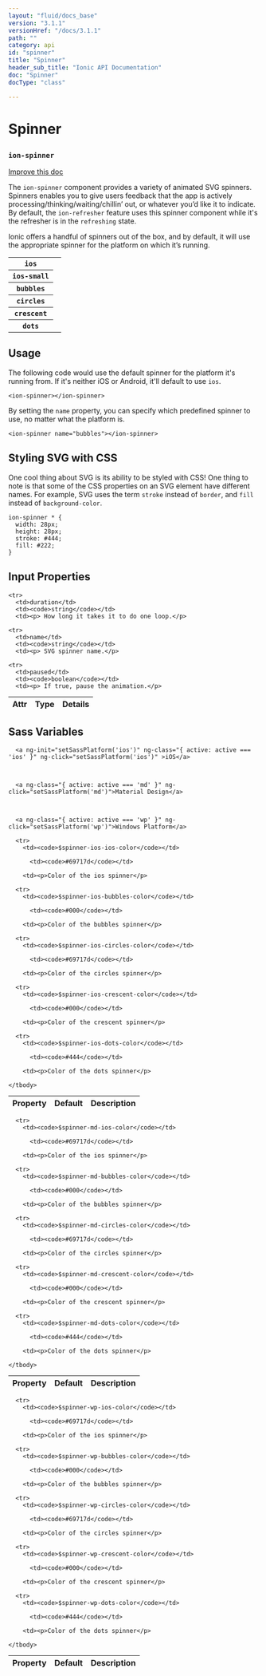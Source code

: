 ```yaml
---
layout: "fluid/docs_base"
version: "3.1.1"
versionHref: "/docs/3.1.1"
path: ""
category: api
id: "spinner"
title: "Spinner"
header_sub_title: "Ionic API Documentation"
doc: "Spinner"
docType: "class"

---
```










<h1 class="api-title">
<a class="anchor" name="spinner" href="#spinner"></a>

Spinner
<h3><code>ion-spinner</code></h3>






</h1>

<a class="improve-v2-docs" href="http://github.com/ionic-team/ionic/edit/v3/src/components/spinner/spinner.ts#L4">
Improve this doc
</a>






<p>The <code>ion-spinner</code> component provides a variety of animated SVG spinners.
Spinners enables you to give users feedback that the app is actively
processing/thinking/waiting/chillin’ out, or whatever you’d like it to indicate.
By default, the <code>ion-refresher</code> feature uses this spinner component while it&#39;s
the refresher is in the <code>refreshing</code> state.</p>
<p>Ionic offers a handful of spinners out of the box, and by default, it will use
the appropriate spinner for the platform on which it’s running.</p>
<table class="table spinner-table">
 <tr>
   <th>
     <code>ios</code>
   </th>
   <td>
     <ion-spinner name="ios"></ion-spinner>
   </td>
 </tr>
 <tr>
   <th>
     <code>ios-small</code>
   </th>
   <td>
     <ion-spinner name="ios-small"></ion-spinner>
   </td>
 </tr>
 <tr>
   <th>
     <code>bubbles</code>
   </th>
   <td>
     <ion-spinner name="bubbles"></ion-spinner>
   </td>
 </tr>
 <tr>
   <th>
     <code>circles</code>
   </th>
   <td>
     <ion-spinner name="circles"></ion-spinner>
   </td>
 </tr>
 <tr>
   <th>
     <code>crescent</code>
   </th>
   <td>
     <ion-spinner name="crescent"></ion-spinner>
   </td>
 </tr>
 <tr>
   <th>
     <code>dots</code>
   </th>
   <td>
     <ion-spinner name="dots"></ion-spinner>
   </td>
 </tr>
</table>



<!-- @usage tag -->

<h2><a class="anchor" name="usage" href="#usage"></a>Usage</h2>

<p>The following code would use the default spinner for the platform it&#39;s
running from. If it&#39;s neither iOS or Android, it&#39;ll default to use <code>ios</code>.</p>
<pre><code class="lang-html">&lt;ion-spinner&gt;&lt;/ion-spinner&gt;
</code></pre>
<p>By setting the <code>name</code> property, you can specify which predefined spinner to
use, no matter what the platform is.</p>
<pre><code class="lang-html">&lt;ion-spinner name=&quot;bubbles&quot;&gt;&lt;/ion-spinner&gt;
</code></pre>
<h2 id="styling-svg-with-css">Styling SVG with CSS</h2>
<p>One cool thing about SVG is its ability to be styled with CSS! One thing to note
is that some of the CSS properties on an SVG element have different names. For
example, SVG uses the term <code>stroke</code> instead of <code>border</code>, and <code>fill</code> instead
of <code>background-color</code>.</p>
<pre><code class="lang-css">ion-spinner * {
  width: 28px;
  height: 28px;
  stroke: #444;
  fill: #222;
}
</code></pre>




<!-- @property tags -->



<!-- instance methods on the class -->
<!-- input methods on the class -->
<h2><a class="anchor" name="input-properties" href="#input-properties"></a>Input Properties</h2>
<table class="table param-table" style="margin:0;">
  <thead>
    <tr>
      <th>Attr</th>
      <th>Type</th>
      <th>Details</th>
    </tr>
  </thead>
  <tbody>

    <tr>
      <td>duration</td>
      <td><code>string</code></td>
      <td><p> How long it takes it to do one loop.</p>
</td>
    </tr>

    <tr>
      <td>name</td>
      <td><code>string</code></td>
      <td><p> SVG spinner name.</p>
</td>
    </tr>

    <tr>
      <td>paused</td>
      <td><code>boolean</code></td>
      <td><p> If true, pause the animation.</p>
</td>
    </tr>

  </tbody>
</table>


  <h2 id="sass-variable-header"><a class="anchor" name="sass-variables" href="#sass-variables"></a>Sass Variables</h2>
  <div id="sass-variables" ng-controller="SassToggleCtrl">
  <div class="sass-platform-toggle">



      <a ng-init="setSassPlatform('ios')" ng-class="{ active: active === 'ios' }" ng-click="setSassPlatform('ios')" >iOS</a>



      <a ng-class="{ active: active === 'md' }" ng-click="setSassPlatform('md')">Material Design</a>



      <a ng-class="{ active: active === 'wp' }" ng-click="setSassPlatform('wp')">Windows Platform</a>



  </div>



  <table ng-show="active === 'ios'" id="sass-ios" class="table param-table" style="margin:0;">
    <thead>
      <tr>
        <th>Property</th>
        <th>Default</th>
        <th>Description</th>
      </tr>
    </thead>
    <tbody>

      <tr>
        <td><code>$spinner-ios-ios-color</code></td>

          <td><code>#69717d</code></td>

        <td><p>Color of the ios spinner</p>
</td>
      </tr>

      <tr>
        <td><code>$spinner-ios-bubbles-color</code></td>

          <td><code>#000</code></td>

        <td><p>Color of the bubbles spinner</p>
</td>
      </tr>

      <tr>
        <td><code>$spinner-ios-circles-color</code></td>

          <td><code>#69717d</code></td>

        <td><p>Color of the circles spinner</p>
</td>
      </tr>

      <tr>
        <td><code>$spinner-ios-crescent-color</code></td>

          <td><code>#000</code></td>

        <td><p>Color of the crescent spinner</p>
</td>
      </tr>

      <tr>
        <td><code>$spinner-ios-dots-color</code></td>

          <td><code>#444</code></td>

        <td><p>Color of the dots spinner</p>
</td>
      </tr>

    </tbody>
  </table>

  <table ng-show="active === 'md'" id="sass-md" class="table param-table" style="margin:0;">
    <thead>
      <tr>
        <th>Property</th>
        <th>Default</th>
        <th>Description</th>
      </tr>
    </thead>
    <tbody>

      <tr>
        <td><code>$spinner-md-ios-color</code></td>

          <td><code>#69717d</code></td>

        <td><p>Color of the ios spinner</p>
</td>
      </tr>

      <tr>
        <td><code>$spinner-md-bubbles-color</code></td>

          <td><code>#000</code></td>

        <td><p>Color of the bubbles spinner</p>
</td>
      </tr>

      <tr>
        <td><code>$spinner-md-circles-color</code></td>

          <td><code>#69717d</code></td>

        <td><p>Color of the circles spinner</p>
</td>
      </tr>

      <tr>
        <td><code>$spinner-md-crescent-color</code></td>

          <td><code>#000</code></td>

        <td><p>Color of the crescent spinner</p>
</td>
      </tr>

      <tr>
        <td><code>$spinner-md-dots-color</code></td>

          <td><code>#444</code></td>

        <td><p>Color of the dots spinner</p>
</td>
      </tr>

    </tbody>
  </table>

  <table ng-show="active === 'wp'" id="sass-wp" class="table param-table" style="margin:0;">
    <thead>
      <tr>
        <th>Property</th>
        <th>Default</th>
        <th>Description</th>
      </tr>
    </thead>
    <tbody>

      <tr>
        <td><code>$spinner-wp-ios-color</code></td>

          <td><code>#69717d</code></td>

        <td><p>Color of the ios spinner</p>
</td>
      </tr>

      <tr>
        <td><code>$spinner-wp-bubbles-color</code></td>

          <td><code>#000</code></td>

        <td><p>Color of the bubbles spinner</p>
</td>
      </tr>

      <tr>
        <td><code>$spinner-wp-circles-color</code></td>

          <td><code>#69717d</code></td>

        <td><p>Color of the circles spinner</p>
</td>
      </tr>

      <tr>
        <td><code>$spinner-wp-crescent-color</code></td>

          <td><code>#000</code></td>

        <td><p>Color of the crescent spinner</p>
</td>
      </tr>

      <tr>
        <td><code>$spinner-wp-dots-color</code></td>

          <td><code>#444</code></td>

        <td><p>Color of the dots spinner</p>
</td>
      </tr>

    </tbody>
  </table>

</div>



<!-- related link --><!-- end content block -->


<!-- end body block -->

